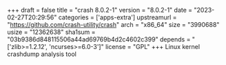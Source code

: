 +++
draft = false
title = "crash 8.0.2-1"
version = "8.0.2-1"
date = "2023-02-27T20:29:56"
categories = ['apps-extra']
upstreamurl = "https://github.com/crash-utility/crash"
arch = "x86_64"
size = "3990688"
usize = "12362638"
sha1sum = "03b9386d848115506a44ad69769b4d2c4602c399"
depends = "['zlib>=1.2.12', 'ncurses>=6.0-3']"
license = "GPL"
+++
Linux kernel crashdump analysis tool